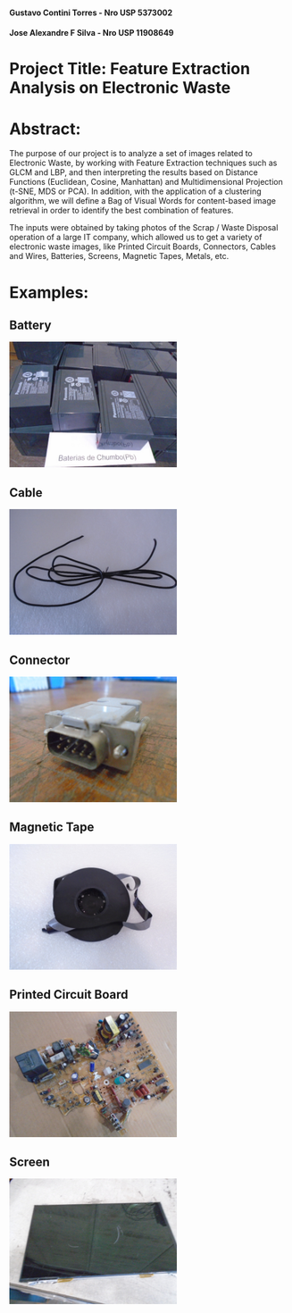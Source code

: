 #### Gustavo Contini Torres - Nro USP 5373002
#### Jose Alexandre F Silva - Nro USP 11908649
#
# Project Title: Feature Extraction Analysis on Electronic Waste
#
# Abstract: 
The purpose of our project is to analyze a set of images related to Electronic Waste, by working with Feature Extraction techniques such as GLCM and LBP, and then interpreting the results based on Distance Functions (Euclidean, Cosine, Manhattan) and Multidimensional Projection (t-SNE, MDS or PCA). In addition, with the application of a clustering algorithm, we will define a Bag of Visual Words for content-based image retrieval in order to identify the best combination of features.

The inputs were obtained by taking photos of the Scrap / Waste Disposal operation of a large IT company, which allowed us to get a variety of electronic waste images, like Printed Circuit Boards, Connectors, Cables and Wires, Batteries, Screens, Magnetic Tapes, Metals, etc.

# Examples:

## Battery
<img src="https://github.com/josealexandre-mecai/img-processing-2022/blob/main/images/Battery100.jpg" width="300">

## Cable
<img src="https://github.com/josealexandre-mecai/img-processing-2022/blob/main/images/Cable%20and%20Wire41.jpg" width="300">

## Connector
<img src="https://github.com/josealexandre-mecai/img-processing-2022/blob/main/images/Connector4.jpg" width="300">

## Magnetic Tape
<img src="https://github.com/josealexandre-mecai/img-processing-2022/blob/main/images/Magnetic%20Tape8.jpg" width="300">

## Printed Circuit Board
<img src="https://github.com/josealexandre-mecai/img-processing-2022/blob/main/images/Printed%20Circuit%20Board139.JPG" width="300">

## Screen
<img src="https://github.com/josealexandre-mecai/img-processing-2022/blob/main/images/Tubes%20and%20Screens33.jpg" width="300">

